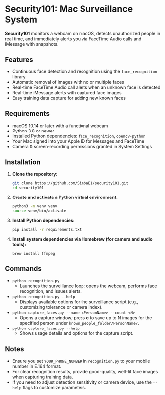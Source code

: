 # Security101: Mac Surveillance System

**Security101** monitors a webcam on macOS, detects unauthorized people in real time, and immediately alerts you via FaceTime Audio calls and iMessage with snapshots.

## Features
- Continuous face detection and recognition using the `face_recognition` library
- Automatic removal of images with no or multiple faces
- Real-time FaceTime Audio call alerts when an unknown face is detected
- Real-time iMessage alerts with captured face images
- Easy training data capture for adding new known faces

## Requirements
- macOS 10.14 or later with a functional webcam
- Python 3.8 or newer
- Installed Python dependencies: `face_recognition`, `opencv-python`
- Your Mac signed into your Apple ID for Messages and FaceTime
- Camera & screen‑recording permissions granted in System Settings


## Installation

1. **Clone the repository:**
   ```bash
   git clone https://github.com/SimbaE1/security101.git
   cd security101
   ```
2. **Create and activate a Python virtual environment:**
   ```bash
   python3 -m venv venv
   source venv/bin/activate
   ```
3. **Install Python dependencies:**
   ```bash
   pip install -r requirements.txt
   ```
4. **Install system dependencies via Homebrew (for camera and audio tools):**
   ```bash
   brew install ffmpeg
   ```

## Commands
- `python recognition.py`
  - Launches the surveillance loop: opens the webcam, performs face recognition, and issues alerts.
- `python recognition.py --help`
  - Displays available options for the surveillance script (e.g., customizing tolerance or camera index).
- `python capture_faces.py --name <PersonName> --count <N>`
  - Opens a capture window; press **c** to save up to N images for the specified person under `known_people_folder/PersonName/`.
- `python capture_faces.py --help`
  - Shows usage details and options for the capture script.

## Notes
- Ensure you set `YOUR_PHONE_NUMBER` in `recognition.py` to your mobile number in E.164 format.
- For clear recognition results, provide good-quality, well-lit face images when capturing training data.
- If you need to adjust detection sensitivity or camera device, use the `--help` flags to customize parameters.
